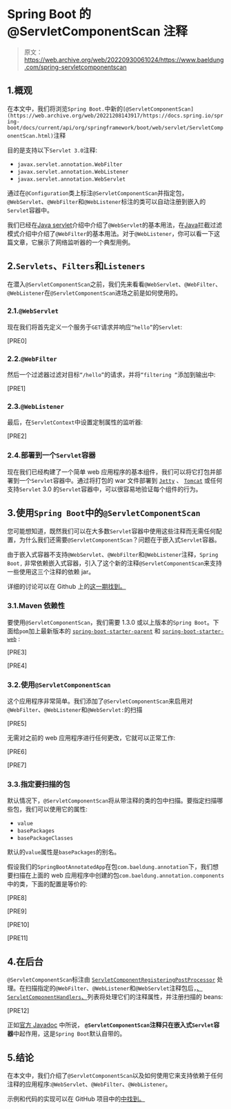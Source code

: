# Spring Boot 的@ServletComponentScan 注释

> 原文：<https://web.archive.org/web/20220930061024/https://www.baeldung.com/spring-servletcomponentscan>

## 1.概观

在本文中，我们将浏览`Spring Boot.`中新的`[@ServletComponentScan](https://web.archive.org/web/20221208143917/https://docs.spring.io/spring-boot/docs/current/api/org/springframework/boot/web/servlet/ServletComponentScan.html)`注释

目的是支持以下`Servlet 3.0`注释:

*   `javax.servlet.annotation.WebFilter`
*   `javax.servlet.annotation.WebListener`
*   `javax.servlet.annotation.WebServlet`

通过在`@Configuration`类上标注`@ServletComponentScan`并指定包，`@WebServlet`、`@WebFilter`和`@WebListener`标注的类可以自动注册到嵌入的`Servlet`容器中。

我们已经在[Java servlet](/web/20221208143917/https://www.baeldung.com/intro-to-servlets)介绍中介绍了`@WebServlet`的基本用法，在[Java](/web/20221208143917/https://www.baeldung.com/intercepting-filter-pattern-in-java)拦截过滤模式介绍中介绍了`@WebFilter`的基本用法。对于`@WebListener`，你可以看一下这篇文章，它展示了网络监听器的一个典型用例。

## 2.`Servlets`、`Filters`和`Listeners`

在潜入`@ServletComponentScan`之前，我们先来看看`@WebServlet`、`@WebFilter`、`@WebListener`在`@ServletComponentScan`进场之前是如何使用的。

### 2.1.`@WebServlet`

现在我们将首先定义一个服务于`GET`请求并响应`“hello”`的`Servlet`:

[PRE0]

### 2.2.`@WebFilter`

然后一个过滤器过滤对目标`“/hello”`的请求，并将`“filtering “`添加到输出中:

[PRE1]

### 2.3.`@WebListener`

最后，在`ServletContext`中设置定制属性的监听器:

[PRE2]

### 2.4.部署到一个`Servlet`容器

现在我们已经构建了一个简单 web 应用程序的基本组件，我们可以将它打包并部署到一个`Servlet`容器中。通过将打包的 war 文件部署到 [`Jetty`](/web/20221208143917/https://www.baeldung.com/deploy-to-jetty) 、 [`Tomcat`](/web/20221208143917/https://www.baeldung.com/tomcat-deploy-war) 或任何支持`Servlet` 3.0 的`Servlet`容器中，可以很容易地验证每个组件的行为。

## 3.使用`Spring Boot`中的`@ServletComponentScan`

您可能想知道，既然我们可以在大多数`Servlet`容器中使用这些注释而无需任何配置，为什么我们还需要`@ServletComponentScan`？问题在于嵌入式`Servlet`容器。

由于嵌入式容器不支持`@WebServlet`、`@WebFilter`和`@WebListener`注释，`Spring Boot,` 非常依赖嵌入式容器，引入了这个新的注释`@ServletComponentScan`来支持一些使用这三个注释的依赖 jar。

详细的讨论可以在 Github 上的[这一期找到。](https://web.archive.org/web/20221208143917/https://github.com/spring-projects/spring-boot/issues/2290)

### 3.1.Maven 依赖性

要使用`@ServletComponentScan`，我们需要 1.3.0 或以上版本的`Spring Boot`。下面给`pom`加上最新版本的 [`spring-boot-starter-parent`](https://web.archive.org/web/20221208143917/https://search.maven.org/classic/#artifactdetails%7Corg.springframework.boot%7Cspring-boot-starter-parent%7C1.5.1.RELEASE%7Cpom) 和 [`spring-boot-starter-web`](https://web.archive.org/web/20221208143917/https://search.maven.org/classic/#artifactdetails%7Corg.springframework.boot%7Cspring-boot-starter-web%7C1.5.1.RELEASE%7Cjar) :

[PRE3]

[PRE4]

### 3.2.使用`@ServletComponentScan`

这个应用程序非常简单。我们添加了`@ServletComponentScan`来启用对`@WebFilter`、`@WebListener`和`@WebServlet:`的扫描

[PRE5]

无需对之前的 web 应用程序进行任何更改，它就可以正常工作:

[PRE6]

[PRE7]

### 3.3.指定要扫描的包

默认情况下，`@ServletComponentScan`将从带注释的类的包中扫描。要指定扫描哪些包，我们可以使用它的属性:

*   `value`
*   `basePackages`
*   `basePackageClasses`

默认的`value`属性是`basePackages`的别名。

假设我们的`SpringBootAnnotatedApp`在包`com.baeldung.annotation`下，我们想要扫描在上面的 web 应用程序中创建的包`com.baeldung.annotation.components`中的类，下面的配置是等价的:

[PRE8]

[PRE9]

[PRE10]

[PRE11]

## 4.在后台

`@ServletComponentScan`标注由 [`ServletComponentRegisteringPostProcessor`](https://web.archive.org/web/20221208143917/https://github.com/spring-projects/spring-boot/blob/master/spring-boot-project/spring-boot/src/main/java/org/springframework/boot/web/servlet/ServletComponentRegisteringPostProcessor.java) 处理。在扫描指定的`@WebFilter`、`@WebListener`和`@WebServlet`注释包后，[、`ServletComponentHandlers`、](https://web.archive.org/web/20221208143917/https://github.com/spring-projects/spring-boot/blob/master/spring-boot-project/spring-boot/src/main/java/org/springframework/boot/web/servlet/ServletComponentHandler.java)列表将处理它们的注释属性，并注册扫描的 beans:

[PRE12]

正如[官方 Javadoc](https://web.archive.org/web/20221208143917/https://docs.spring.io/spring-boot/docs/current/api/org/springframework/boot/web/servlet/ServletComponentScan.html) 中所说， **`@ServletComponentScan`注释只在嵌入式`Servlet`容器**中起作用，这是`Spring Boot`默认自带的。

## 5.结论

在本文中，我们介绍了`@ServletComponentScan`以及如何使用它来支持依赖于任何注释的应用程序:`@WebServlet`、`@WebFilter`、`@WebListener`。

示例和代码的实现可以在 GitHub 项目中的[中找到。](https://web.archive.org/web/20221208143917/https://github.com/eugenp/tutorials/tree/master/spring-boot-modules/spring-boot-mvc)